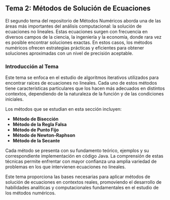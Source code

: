 ## Tema 2: Métodos de Solución de Ecuaciones

El segundo tema del repositorio de Métodos Numéricos aborda una de las áreas más importantes del análisis computacional: la solución de ecuaciones no lineales. Estas ecuaciones surgen con frecuencia en diversos campos de la ciencia, la ingeniería y la economía, donde rara vez es posible encontrar soluciones exactas. En estos casos, los métodos numéricos ofrecen estrategias prácticas y eficientes para obtener soluciones aproximadas con un nivel de precisión aceptable.

### Introducción al Tema

Este tema se enfoca en el estudio de algoritmos iterativos utilizados para encontrar raíces de ecuaciones no lineales. Cada uno de estos métodos tiene características particulares que los hacen más adecuados en distintos contextos, dependiendo de la naturaleza de la función y de las condiciones iniciales.

Los métodos que se estudian en esta sección incluyen:

- **Método de Bisección**
- **Método de la Regla Falsa**
- **Método de Punto Fijo**
- **Método de Newton-Raphson**
- **Método de la Secante**

Cada método se presenta con su fundamento teórico, ejemplos  y su correspondiente implementación en código Java. La comprensión de estas técnicas permite enfrentar con mayor confianza una amplia variedad de problemas en los que intervienen ecuaciones no lineales.

Este tema proporciona las bases necesarias para aplicar métodos de solución de ecuaciones en contextos reales, promoviendo el desarrollo de habilidades analíticas y computacionales fundamentales en el estudio de los métodos numéricos.
